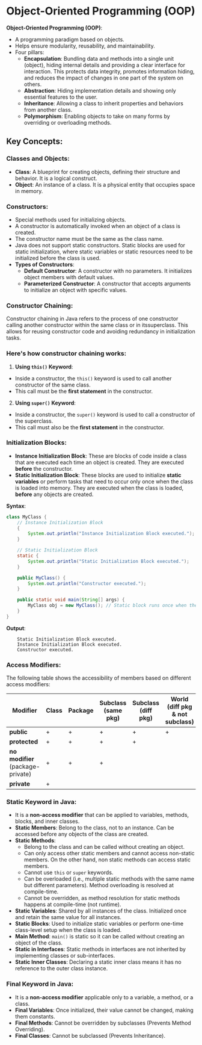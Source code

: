 # Object-Oriented Programming (OOP)

**Object-Oriented Programming (OOP)**:

- A programming paradigm based on objects.
- Helps ensure modularity, reusability, and maintainability.
- Four pillars:
  - **Encapsulation**: Bundling data and methods into a single unit (object), hiding internal details and providing a clear interface for interaction. This protects data integrity, promotes information hiding, and reduces the impact of changes in one part of the system on others.
  - **Abstraction**: Hiding implementation details and showing only essential features to the user.
  - **Inheritance**: Allowing a class to inherit properties and behaviors from another class.
  - **Polymorphism**: Enabling objects to take on many forms by overriding or overloading methods.

## Key Concepts:

### Classes and Objects:

  - **Class**: A blueprint for creating objects, defining their structure and behavior. It is a logical construct.
  - **Object**: An instance of a class. It is a physical entity that occupies space in memory.

### Constructors:

  - Special methods used for initializing objects.
  - A constructor is automatically invoked when an object of a class is created.
  - The constructor name must be the same as the class name.
  -  Java does not support static constructors. Static blocks are used for static initialization, where static variables or static resources need to be initialized before the class is used.
  - **Types of Constructors**:
    - **Default Constructor**: A constructor with no parameters. It initializes object members with default values.
    - **Parameterized Constructor**: A constructor that accepts arguments to initialize an object with specific values.

### Constructor Chaining:

  Constructor chaining in Java refers to the process of one constructor calling another constructor within the same class or in itssuperclass. This allows for reusing constructor code and avoiding redundancy in initialization tasks.

  ### Here's how constructor chaining works:

  1. **Using `this()` Keyword**:
  - Inside a constructor, the `this()` keyword is used to call another constructor of the same class.
  - This call must be the **first statement** in the constructor.

  2. **Using `super()` Keyword**:
  - Inside a constructor, the `super()` keyword is used to call a constructor of the superclass.
  - This call must also be the **first statement** in the constructor.


### Initialization Blocks:

  - **Instance Initialization Block**: These are blocks of code inside a class that are executed each time an object is created. They are executed **before** the constructor.
  - **Static Initialization Block**: These blocks are used to initialize **static variables** or perform tasks that need to occur only once when the class is loaded into memory. They are executed when the class is loaded, **before** any objects are created.

  **Syntax**:

  ```java
  class MyClass {
      // Instance Initialization Block
      {
          System.out.println("Instance Initialization Block executed.");
      }

      // Static Initialization Block
      static {
          System.out.println("Static Initialization Block executed.");
      }

      public MyClass() {
          System.out.println("Constructor executed.");
      }

      public static void main(String[] args) {
          MyClass obj = new MyClass(); // Static block runs once when the class is loaded
      }
  }
  ```
  **Output**:
  ``` 
      Static Initialization Block executed.
      Instance Initialization Block executed.
      Constructor executed.
  ```

### Access Modifiers:
  The following table shows the accessibility of members based on different access modifiers:

  | Modifier                          | Class | Package | Subclass (same pkg) | Subclass (diff pkg) | World (diff pkg & not subclass) |
  | --------------------------------- | ----- | ------- | ------------------- | ------------------- | ------------------------------- |
  | **public**                        | +     | +       | +                   | +                   | +                               |
  | **protected**                     | +     | +       | +                   | +                   |                                 |
  | **no modifier** (package-private) | +     | +       | +                   |                     |                                 |
  | **private**                       | +     |         |                     |                     |                                 |

### Static Keyword in Java:

  -  It is a **non-access modifier** that can be applied to variables, methods, blocks, and inner classes.
  - **Static Members**: Belong to the class, not to an instance. Can be accessed before any objects of the class are created.
  - **Static Methods**: 
    - Belong to the class and can be called without creating an object.
    - Can only access other static members and cannot access non-static members. On the other hand, non static methods can access static members.
    - Cannot use `this` or `super` keywords.
    - Can be overloaded (i.e., multiple static methods with the same name but different parameters). Method overloading is resolved at compile-time.
    - Cannot be overridden, as method resolution for static methods happens at compile-time (not runtime).
  - **Static Variables**: Shared by all instances of the class. Initialized once and retain the same value for all instances.
  - **Static Blocks**: Used to initialize static variables or perform one-time class-level setup when the class is loaded.
  - **Main Method**: `main()` is static so it can be called without creating an object of the class.
  - **Static in Interfaces**: Static methods in interfaces are not inherited by implementing classes or sub-interfaces.
  - **Static Inner Classes**: Declaring a static inner class means it has no reference to the outer class instance.

### Final Keyword in Java:
  - It is a **non-access modifier** applicable only to a variable, a method, or a class.
  - **Final Variables**: Once initialized, their value cannot be changed, making them constants.
  - **Final Methods**: Cannot be overridden by subclasses (Prevents Method Overriding).
  - **Final Classes**: Cannot be subclassed (Prevents Inheritance).

